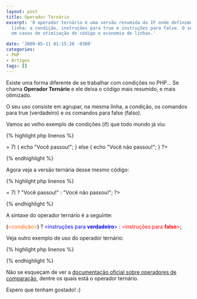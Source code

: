 ```yaml
---
layout: post
title: Operador Ternário
excerpt: 'O operador ternário é uma versão resumida do IF onde definimos tudo na mesma
  linha: a condição, instruções para true e instruções para false. O seu uso é recomendado
  em casos de otimização de código e economia de linhas.'

date: '2009-05-11 01:15:20 -0300'
categories:
- PHP
- Artigos
tags: []
---
```

Existe uma forma diferente de se trabalhar com condições no PHP... Se chama <strong>Operador Ternário</strong> e ele deixa o código mais resumido, e mais otimizado.

O seu uso consiste em agrupar, na mesma linha, a condição, os comandos para true (verdadeiro) e os comandos para false (falso).

Vamos ao velho exemplo de condições (if) que todo mundo já viu:


{% highlight php linenos %}
<?php

$nota = 4;

if ($nota >= 7) {
echo "Você passou!";
} else {
echo "Você não passou!";
}

?>
{% endhighlight %}

Agora veja a versão ternária desse mesmo código:


{% highlight php linenos %}
<?php

$nota = 4;

echo ($nota >= 7) ? "Você passou!" : "Você não passou!";

?>
{% endhighlight %}

A sintaxe do operador ternário é a seguinte:

<span style="color: #000000;">(</span><span style="color: #ff6600;"><condição></span><span style="color: #000000;">) ? </span><span style="color: #0000ff;"><instruções para <strong>verdadeiro</strong>></span><span style="color: #000000;"> : </span><span style="color: #ff0000;"><instruções para <strong>falso</strong>></span><span style="color: #000000;">;</span>

Veja outro exemplo de uso do operador ternário:


{% highlight php linenos %}
<?php

// Atribuição de um valor padrão a uma variável

// Versão "padrão"
if (!isset($variavel)) {
$variavel = 'valor padrão';
} else {
$variavel = $variavel;
}

// Versão usando operador ternário
$variavel = (!isset($variavel)) ? 'valor padrão' : $variavel;

?>
{% endhighlight %}

Não se esqueçam de ver a [documentação oficial sobre operadores de comparação](http://br2.php.net/manual/pt_BR/language.operators.comparison.php), dentre os quais está o operador ternário.

Espero que tenham gostado! :)

